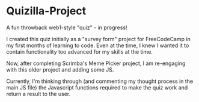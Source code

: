# Quizilla-Project
 A fun throwback web1-style "quiz" - in progress!
 
I created this quiz initially as a "survey form" project for FreeCodeCamp in my first months of learning to code. Even at the time, I knew I wanted it to contain functionality too advanced for my skills at the time.
 
Now, after completing Scrimba's Meme Picker project, I am re-engaging with this older project and adding some JS.

Currently, I'm thinking through (and commenting my thought process in the main JS file) the Javascript functions required to make the quiz work and return a result to the user.

